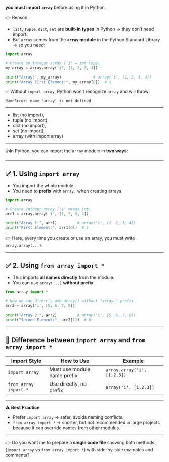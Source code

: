 **you must import `array`** before using it in Python.

👉 Reason:

* `list`, `tuple`, `dict`, `set` are **built-in types** in Python → they don’t need import.
* But `array` comes from the **`array` module** in the Python Standard Library → so you need:

```python
import array

# Create an integer array ('i' = int type)
my_array = array.array('i', [1, 2, 3, 4])

print("Array:", my_array)              # array('i', [1, 2, 3, 4])
print("Array First Element:", my_array[0])  # 1
```

✅ Without `import array`, Python won’t recognize `array` and will throw:

```
NameError: name 'array' is not defined
```

---

* list (no import),
* tuple (no import),
* dict (no import),
* set (no import),
* array (with import array)

---

👍In Python, you can import the `array` module in **two ways**:

---

## ✅ 1. Using `import array`

* You import the whole module.
* You need to **prefix** with `array.` when creating arrays.

```python
import array  

# Create integer array ('i' means int)
arr1 = array.array('i', [1, 2, 3, 4])  

print("Array 1:", arr1)         # array('i', [1, 2, 3, 4])
print("First Element:", arr1[0])  # 1
```

👉 Here, every time you create or use an array, you must write `array.array(...)`.

---

## ✅ 2. Using `from array import *`

* This imports **all names directly** from the module.
* You can use `array(...)` **without prefix**.

```python
from array import *  

# Now we can directly use array() without "array." prefix
arr2 = array('i', [5, 6, 7, 8])  

print("Array 2:", arr2)         # array('i', [5, 6, 7, 8])
print("Second Element:", arr2[1])  # 6
```

---

## 🔹 Difference between `import array` and `from array import *`

| Import Style          | How to Use                  | Example                     |
| --------------------- | --------------------------- | --------------------------- |
| `import array`        | Must use module name prefix | `array.array('i', [1,2,3])` |
| `from array import *` | Use directly, no prefix     | `array('i', [1,2,3])`       |

---

⚠️ **Best Practice**

* Prefer `import array` → safer, avoids naming conflicts.
* `from array import *` → shorter, but not recommended in large projects because it can override names from other modules.

---

👉 Do you want me to prepare a **single code file** showing both methods (`import array` vs `from array import *`) with side-by-side examples and comments?

